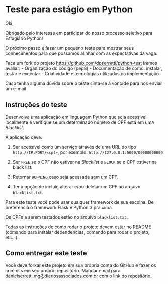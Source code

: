 # Teste para estágio em Python

Olá,

Obrigado pelo interesse em participar do nosso processo seletivo para Estagiário Python!

O próximo passo é fazer um pequeno teste para mostrar seus conhecimentos para que possamos alinhar com as expectativas da vaga.

Faça um fork do projeto https://github.com/dpserretti/python-test
Iremos avaliar:
    - Organização do código (pep8)
    - Documentação de como: instalar, testar e executar
    - Criatividade e tecnologias utilizadas na implementação

Caso tenha alguma dúvida sobre o teste sinta-se à vontade para nos enviar um e-mail

Instruções do teste
------

Desenvolva uma aplicação em linguagem Python que seja acessível localmente e verifique se um determinado número de CPF está em uma        *Blacklist*.

A aplicação deve:
 
1. Ser acessível como um serviço através de uma URL do tipo `http://IP:PORT/<cpf>`, por exemplo:
`http://127.0.0.1:5000/00000000000`

2. Ser `FREE` se o CPF não estiver na *Blacklist* e `BLOCK` se o CPF estiver na black list.
 
3. Retornar `RUNNING` caso seja acessada sem um CPF.

4. Ter a opção de incluir, alterar e/ou deletar um CPF no arquivo `blacklist.txt`.

Para este teste você pode usar qualquer framework de sua escolha. De preferência o framework Flask e Python 3 pra cima.

Os CPFs a serem testados estão no arquivo `blacklist.txt`.

Todas as instruções de como rodar o projeto devem estar no README (comando para instalar dependencias, comando para rodar o projeto, etc...).

Como entregar este teste
-----

Você deve forkar este projeto em sua própria conta do GitHub e fazer os commits em seu próprio repositório.
Mandar email para danielserretti.mg@diariosassociados.com.br com o link do repositório.


